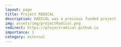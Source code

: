 ```yaml
---
layout: page
title: Project RADICAL
description: RADICAL was a previous funded project
img: assets/img/projectRadical.png
redirect: https://projectradical.github.io
importance: 1
category: external
---
```

